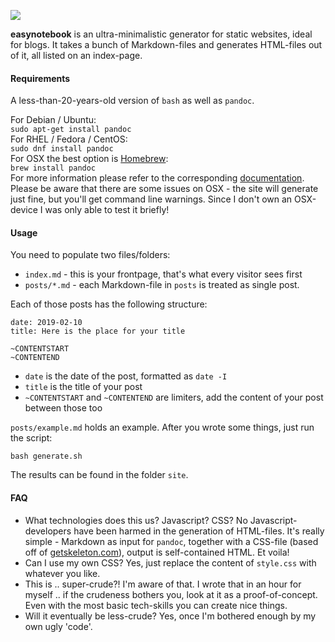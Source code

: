 ![](https://i.imgur.com/76XLeVJ.png)

**easynotebook** is an ultra-minimalistic generator for static websites, ideal
for blogs. It takes a bunch of Markdown-files and generates HTML-files out of
it, all listed on an index-page.

#### Requirements
A less-than-20-years-old version of `bash` as well as `pandoc`.

For Debian / Ubuntu:  
`sudo apt-get install pandoc`  
For RHEL / Fedora / CentOS:  
`sudo dnf install pandoc`  
For OSX the best option is [Homebrew](https://brew.sh):  
`brew install pandoc`  
For more information please refer to the corresponding
[documentation](https://pandoc.org/installing.html#macos). Please be aware that
there are some issues on OSX - the site will generate just fine, but you'll get
command line warnings. Since I don't own an OSX-device I was only able to test
it briefly!

#### Usage
You need to populate two files/folders:

* `index.md` - this is your frontpage, that's what every visitor sees first
* `posts/*.md` - each Markdown-file in `posts` is treated as single post.

Each of those posts has the following structure:
```
date: 2019-02-10
title: Here is the place for your title

~CONTENTSTART
~CONTENTEND
```

* `date` is the date of the post, formatted as `date -I`
* `title` is the title of your post
* `~CONTENTSTART` and `~CONTENTEND` are limiters, add the content of your post between those too

`posts/example.md` holds an example. After you wrote some things, just run the script:  

`bash generate.sh`  

The results can be found in the folder `site`.

#### FAQ
* What technologies does this us? Javascript? CSS?
No Javascript-developers have been harmed in the generation of HTML-files. It's
really simple - Markdown as input for `pandoc`, together with a CSS-file (based
off of [getskeleton.com](https://getskeleton.com)), output is self-contained
HTML. Et voila!
* Can I use my own CSS?
Yes, just replace the content of `style.css` with whatever you like.
* This is .. super-crude?!
I'm aware of that. I wrote that in an hour for myself .. if the crudeness
bothers you, look at it as a proof-of-concept. Even with the most basic
tech-skills you can create nice things.
* Will it eventually be less-crude?
Yes, once I'm bothered enough by my own ugly 'code'.
